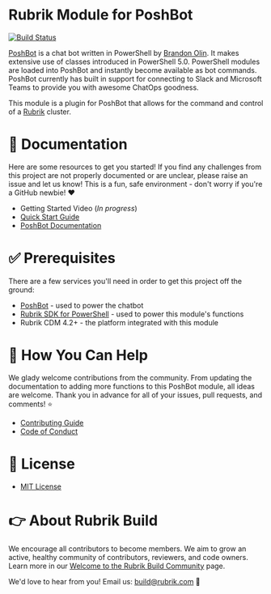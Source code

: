# Rubrik Module for PoshBot

[![Build Status](https://dev.azure.com/rubrik-build/rubrik-module-for-poshbot/_apis/build/status/rubrikinc.rubrik-module-for-poshbot?branchName=master)](https://dev.azure.com/rubrik-build/rubrik-module-for-poshbot/_build/latest?definitionId=2&branchName=master)

[PoshBot](https://github.com/poshbotio/PoshBot) is a chat bot written in PowerShell by [Brandon Olin](https://github.com/devblackops). It makes extensive use of classes introduced in PowerShell 5.0. PowerShell modules are loaded into PoshBot and instantly become available as bot commands. PoshBot currently has built in support for connecting to Slack and Microsoft Teams to provide you with awesome ChatOps goodness.

This module is a plugin for PoshBot that allows for the command and control of a [Rubrik](https://build.rubrik.com/) cluster.

# :blue_book: Documentation

Here are some resources to get you started! If you find any challenges from this project are not properly documented or are unclear, please raise an issue and let us know! This is a fun, safe environment - don't worry if you're a GitHub newbie! :heart:

* Getting Started Video (*In progress*)
* [Quick Start Guide](/docs/en-US/QUICKSTART.md)
* [PoshBot Documentation](http://poshbot.readthedocs.io/en/latest/)

# :white_check_mark: Prerequisites

There are a few services you'll need in order to get this project off the ground:

* [PoshBot](https://github.com/poshbotio/PoshBot) - used to power the chatbot
* [Rubrik SDK for PowerShell](https://github.com/rubrikinc/rubrik-sdk-for-powershell) - used to power this module's functions
* Rubrik CDM 4.2+ - the platform integrated with this module

# :muscle: How You Can Help

We glady welcome contributions from the community. From updating the documentation to adding more functions to this PoshBot module, all ideas are welcome. Thank you in advance for all of your issues, pull requests, and comments! :star:

* [Contributing Guide](CONTRIBUTING.md)
* [Code of Conduct](CODE_OF_CONDUCT.md)

# :pushpin: License

* [MIT License](LICENSE)

# :point_right: About Rubrik Build

We encourage all contributors to become members. We aim to grow an active, healthy community of contributors, reviewers, and code owners. Learn more in our [Welcome to the Rubrik Build Community](https://github.com/rubrikinc/welcome-to-rubrik-build) page.

We'd love to hear from you! Email us: build@rubrik.com :love_letter:
